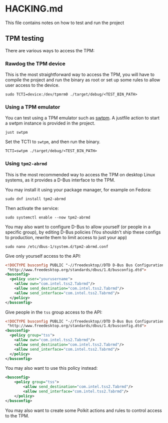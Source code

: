 # HACKING.md

This file contains notes on how to test and run the project

## TPM testing

There are various ways to access the TPM:

### Rawdog the TPM device

This is the most straightforward way to access the TPM, you will have to compile the project and run the binary as root or set up some rules to allow user access to the device.

```
sudo TCTI=device:/dev/tpmrm0 ./target/debug/<TEST_BIN_PATH>
```

### Using a TPM emulator

You can test using a TPM emulator such as [swtpm](https://github.com/stefanberger/swtpm). A justfile action to start a swtpm instance is provided in the project.

```
just swtpm
```

Set the TCTI to `swtpm`, and then run the binary.

```
TCTI=swtpm ./target/debug/<TEST_BIN_PATH>
```

### Using `tpm2-abrmd`

This is the most recommended way to access the TPM on desktop Linux systems, as it provides a D-Bus interface to the TPM.

You may install it using your package manager, for example on Fedora:

```
sudo dnf install tpm2-abrmd
```

Then activate the service:

```
sudo systemctl enable --now tpm2-abrmd
```

You may also want to configure D-Bus to allow yourself (or people in a specific group), by editing D-Bus policies (You shouldn't ship these configs to production, rewrite them to limit access to just your app)

```
sudo nano /etc/dbus-1/system.d/tpm2-abrmd.conf
```

Give only yourself access to the API:

```xml
<!DOCTYPE busconfig PUBLIC "-//freedesktop//DTD D-Bus Bus Configuration 1.0//EN"
 "http://www.freedesktop.org/standards/dbus/1.0/busconfig.dtd">
<busconfig>
  <policy user="yourusername">
    <allow own="com.intel.tss2.Tabrmd"/>
    <allow send_destination="com.intel.tss2.Tabrmd"/>
    <allow send_interface="com.intel.tss2.Tabrmd"/>
  </policy>
</busconfig>
```

Give people in the `tss` group access to the API:

```xml
<!DOCTYPE busconfig PUBLIC "-//freedesktop//DTD D-Bus Bus Configuration 1.0//EN"
 "http://www.freedesktop.org/standards/dbus/1.0/busconfig.dtd">
<busconfig>
  <policy group="tss">
    <allow own="com.intel.tss2.Tabrmd"/>
    <allow send_destination="com.intel.tss2.Tabrmd"/>
    <allow send_interface="com.intel.tss2.Tabrmd"/>
  </policy>
</busconfig>
```

You may also want to use this policy instead:

```xml
<busconfig>
    <policy group="tss">
        <allow send_destination="com.intel.tss2.Tabrmd"/>
        <allow send_interface="com.intel.tss2.Tabrmd"/>
    </policy>
</busconfig>
```

You may also want to create some Polkit actions and rules to control access to the TPM.

